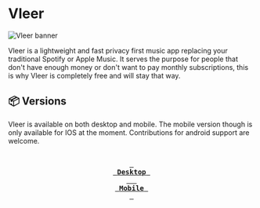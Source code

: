 # Vleer 

![Vleer banner](https://github.com/vleerapp/Vleer/assets/70103896/f4a619ab-4f4c-4c2f-babe-79a4555a93c5)

Vleer is a lightweight and fast privacy first music app replacing your traditional Spotify or Apple Music. It serves the purpose for people that don't have enough money or don't want to pay monthly subscriptions, this is why Vleer is completely free and will stay that way.

## 📦 Versions

Vleer is available on both desktop and mobile. The mobile version though is only available for IOS at the moment. Contributions for android support are welcome.

<br>

<div align="center">
<a href="https://github.com/vleerapp/Vleer"> <kbd> <br> <b>Desktop</b> <br> </kbd> </a>
<a href="https://github.com/vleerapp/Mobile"> <kbd> <br> <b>Mobile</b> <br> </kbd> </a>
</div>
